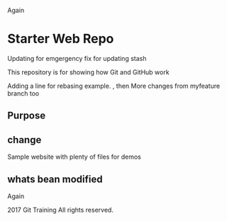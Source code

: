 
Again
# Starter Web Repo

Updating for emgergency fix for updating stash

This repository is for showing how Git and GitHub work

Adding a line for rebasing example.
, then More changes from myfeature branch too

## Purpose


## change
Sample website with plenty of files for demos

## whats bean modified


Again

2017 Git Training All rights reserved.
